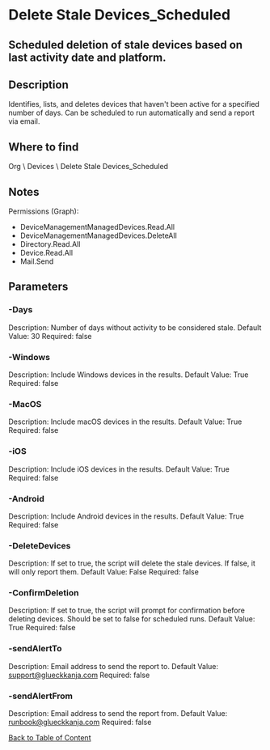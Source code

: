 # Delete Stale Devices_Scheduled

## Scheduled deletion of stale devices based on last activity date and platform.

## Description
Identifies, lists, and deletes devices that haven't been active for a specified number of days.
Can be scheduled to run automatically and send a report via email.

## Where to find
Org \ Devices \ Delete Stale Devices_Scheduled

## Notes
Permissions (Graph):
- DeviceManagementManagedDevices.Read.All
- DeviceManagementManagedDevices.DeleteAll
- Directory.Read.All
- Device.Read.All
- Mail.Send

## Parameters
### -Days
Description: Number of days without activity to be considered stale.
Default Value: 30
Required: false

### -Windows
Description: Include Windows devices in the results.
Default Value: True
Required: false

### -MacOS
Description: Include macOS devices in the results.
Default Value: True
Required: false

### -iOS
Description: Include iOS devices in the results.
Default Value: True
Required: false

### -Android
Description: Include Android devices in the results.
Default Value: True
Required: false

### -DeleteDevices
Description: If set to true, the script will delete the stale devices. If false, it will only report them.
Default Value: False
Required: false

### -ConfirmDeletion
Description: If set to true, the script will prompt for confirmation before deleting devices.
Should be set to false for scheduled runs.
Default Value: True
Required: false

### -sendAlertTo
Description: Email address to send the report to.
Default Value: support@glueckkanja.com
Required: false

### -sendAlertFrom
Description: Email address to send the report from.
Default Value: runbook@glueckkanja.com
Required: false


[Back to Table of Content](../../../README.md)

